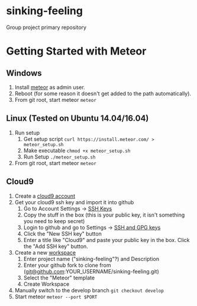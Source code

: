 # sinking-feeling
Group project primary repository


# Getting Started with Meteor

## Windows
1. Install [meteor](https://install.meteor.com/windows) as admin user.
2. Reboot (for some reason it doesn't get added to the path automatically).
3. From git root, start meteor `meteor`

## Linux (Tested on Ubuntu 14.04/16.04)
1. Run setup
    1. Get setup script `curl https://install.meteor.com/ > meteor_setup.sh`
    2. Make executable `chmod +x meteor_setup.sh`
    3. Run Setup `./meteor_setup.sh`
2. From git root, start meteor `meteor`

## Cloud9
1. Create a [cloud9 account](https://c9.io/signup)
2. Get your cloud9 ssh key and import it into github
    1. Go to Account Settings -> [SSH Keys](https://c9.io/account/ssh)
    2. Copy the stuff in the box (this is your public key, it isn't something you need to keep secret)
    3. Login to github and go to Settings -> [SSH and GPG keys](https://github.com/settings/keys)
    4. Click the "New SSH key" button
    5. Enter a title like "Cloud9" and paste your public key in the box. Click the "Add SSH key" button.
3. Create a new [workspace](https://c9.io/new)
    1. Enter project name ("sinking-feeling"?) and Description
    2. Enter your github fork to clone from (git@github.com:YOUR_USERNAME/sinking-feeling.git)
    3. Select the "Meteor" template
    4. Create Workspace
4. Manually switch to the develop branch `git checkout develop`
5. Start meteor `meteor --port $PORT`

